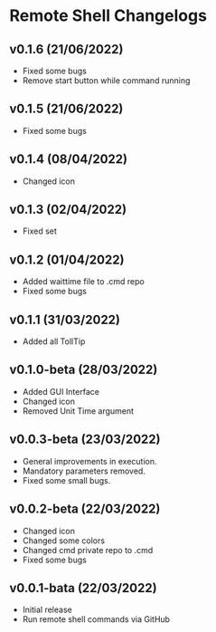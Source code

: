 # Remote Shell Changelogs

## v0.1.6 (21/06/2022)
* Fixed some bugs
* Remove start button while command running

## v0.1.5 (21/06/2022)
* Fixed some bugs

## v0.1.4 (08/04/2022)
* Changed icon

## v0.1.3 (02/04/2022)
* Fixed set

## v0.1.2 (01/04/2022)
* Added waittime file to .cmd repo
* Fixed some bugs

## v0.1.1 (31/03/2022)
* Added all TollTip

## v0.1.0-beta (28/03/2022)
* Added GUI Interface
* Changed icon
* Removed Unit Time argument

## v0.0.3-beta (23/03/2022)
* General improvements in execution.
* Mandatory parameters removed.
* Fixed some small bugs.

## v0.0.2-beta (22/03/2022)
* Changed icon
* Changed some colors
* Changed cmd private repo to .cmd
* Fixed some bugs

## v0.0.1-bata (22/03/2022)
* Initial release
* Run remote shell commands via GitHub 
